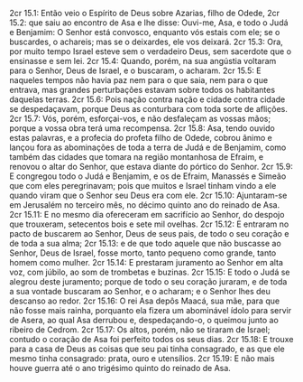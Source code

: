 2cr 15.1: Então veio o Espírito de Deus sobre Azarias, filho de Odede,
2cr 15.2: que saiu ao encontro de Asa e lhe disse: Ouvi-me, Asa, e todo o Judá e Benjamim: O Senhor está convosco, enquanto vós estais com ele; se o buscardes, o achareis; mas se o deixardes, ele vos deixará.
2cr 15.3: Ora, por muito tempo Israel esteve sem o verdadeiro Deus, sem sacerdote que o ensinasse e sem lei.
2cr 15.4: Quando, porém, na sua angústia voltaram para o Senhor, Deus de Israel, e o buscaram, o acharam.
2cr 15.5: E naqueles tempos não havia paz nem para o que saia, nem para o que entrava, mas grandes perturbações estavam sobre todos os habitantes daquelas terras.
2cr 15.6: Pois nação contra nação e cidade contra cidade se despedaçavam, porque Deus as conturbara com toda sorte de aflições.
2cr 15.7: Vós, porém, esforçai-vos, e não desfaleçam as vossas mãos; porque a vossa obra terá uma recompensa.
2cr 15.8: Asa, tendo ouvido estas palavras, e a profecia do profeta filho de Odede, cobrou ânimo e lançou fora as abominações de toda a terra de Judá e de Benjamim, como também das cidades que tomara na região montanhosa de Efraim, e renovou o altar do Senhor, que estava diante do pórtico do Senhor.
2cr 15.9: E congregou todo o Judá e Benjamim, e os de Efraim, Manassés e Simeão que com eles peregrinavam; pois que muitos e Israel tinham vindo a ele quando viram que o Senhor seu Deus era com ele.
2cr 15.10: Ajuntaram-se em Jerusalém no terceiro mês, no décimo quinto ano do reinado de Asa.
2cr 15.11: E no mesmo dia ofereceram em sacrifício ao Senhor, do despojo que trouxeram, setecentos bois e sete mil ovelhas.
2cr 15.12: E entraram no pacto de buscarem ao Senhor, Deus de seus pais, de todo o seu coração e de toda a sua alma;
2cr 15.13: e de que todo aquele que não buscasse ao Senhor, Deus de Israel, fosse morto, tanto pequeno como grande, tanto homem como mulher.
2cr 15.14: E prestaram juramento ao Senhor em alta voz, com júbilo, ao som de trombetas e buzinas.
2cr 15.15: E todo o Judá se alegrou deste juramento; porque de todo o seu coração juraram, e de toda a sua vontade buscaram ao Senhor, e o acharam; e o Senhor lhes deu descanso ao redor.
2cr 15.16: O rei Asa depôs Maacá, sua mãe, para que não fosse mais rainha, porquanto ela fizera um abominável ídolo para servir de Asera, ao qual Asa derrubou e, despedaçando-o, o queimou junto ao ribeiro de Cedrom.
2cr 15.17: Os altos, porém, não se tiraram de Israel; contudo o coração de Asa foi perfeito todos os seus dias.
2cr 15.18: E trouxe para a casa de Deus as coisas que seu pai tinha consagrado, e as que ele mesmo tinha consagrado: prata, ouro e utensílios.
2cr 15.19: E não mais houve guerra até o ano trigésimo quinto do reinado de Asa.
